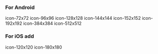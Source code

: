 ### For Android

icon-72x72
icon-96x96
icon-128x128
icon-144x144
icon-152x152
icon-192x192
icon-384x384
icon-512x512

### For iOS add
icon-120x120
icon-180x180
